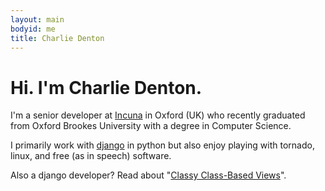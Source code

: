```yaml
---
layout: main
bodyid: me
title: Charlie Denton
---
```


# Hi. I'm Charlie Denton.

I'm a senior developer at [Incuna](http://incuna.com) in Oxford (UK) who
recently graduated from Oxford Brookes University with a degree in Computer Science.

I primarily work with [django](http://djangoproject.com) in python but
also enjoy playing with tornado, linux, and free (as in speech) software.

Also a django developer? Read about "[Classy Class-Based Views](/ccbv/)".
